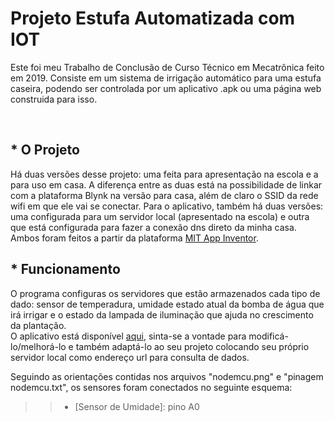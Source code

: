 # Projeto Estufa Automatizada com IOT
Este foi meu Trabalho de Conclusão de Curso Técnico em Mecatrônica feito em 2019. Consiste em um sistema de irrigação automático para uma estufa caseira, podendo ser controlada
por um aplicativo .apk ou uma página web construida para isso.

<br />

## * O Projeto

Há duas versões desse projeto: uma feita para apresentação na escola e a para uso em casa. A diferença entre as duas está na possibilidade de linkar com a plataforma Blynk na versão para casa,
além de claro o SSID da rede wifi em que ele vai se conectar. Para o aplicativo, também há duas versões: uma configurada para um servidor local (apresentado na escola) e outra que está configurada para fazer a conexão dns direto da minha casa. Ambos foram feitos a partir da plataforma [MIT App Inventor].

## * Funcionamento

O programa configuras os servidores que estão armazenados cada tipo de dado: sensor de temperadura, umidade estado atual da bomba de água que irá irrigar e o estado da lampada de iluminação que ajuda no crescimento da plantação.
<br />
O aplicativo está disponível [aqui], sinta-se a vontade para modificá-lo/melhorá-lo e também adaptá-lo ao seu projeto colocando seu próprio servidor local como endereço url para consulta de dados.

Seguindo as orientações contidas nos arquivos "nodemcu.png" e "pinagem nodemcu.txt", os sensores foram conectados no seguinte esquema:

>> * [Sensor de Umidade]: pino A0 



[MIT App Inventor]: http://ai2.appinventor.mit.edu/
[aqui]: https://gallery.appinventor.mit.edu/?galleryid=43e643e5-a1fc-4e42-b63c-fa65002ae7c7
[Sensor de Umidade do Solo]: https://www.filipeflop.com/produto/sensor-de-umidade-do-solo-higrometro/
[Sensor de Temperatura DHT22]: https://www.filipeflop.com/produto/sensor-de-umidade-e-temperatura-am2302-dht22/
[Bomba de Água]: https://produto.mercadolivre.com.br/MLB-1420976166-mini-bomba-da-agua-12v-pulverizaco-robotica-_JM#position=29&search_layout=stack&type=item&tracking_id=55ae6545-3667-49c3-bec7-0f0373c7ab7e
[LED para Cultivo]: https://produto.mercadolivre.com.br/MLB-1577644835-led-grow-cultivo-indoor-estufa-fullspectrum-28w-uvir-planta-_JM